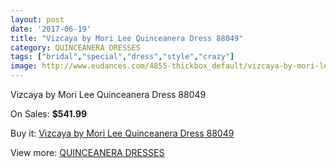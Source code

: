 ```yaml
---
layout: post
date: '2017-06-19'
title: "Vizcaya by Mori Lee Quinceanera Dress 88049"
category: QUINCEANERA DRESSES
tags: ["bridal","special","dress","style","crazy"]
image: http://www.eudances.com/4855-thickbox_default/vizcaya-by-mori-lee-quinceanera-dress-88049.jpg
---
```

Vizcaya by Mori Lee Quinceanera Dress 88049

On Sales: **$541.99**
<a href="https://www.eudances.com/en/quinceanera-dresses/1638-vizcaya-by-mori-lee-quinceanera-dress-88049.html"><amp-img layout="responsive" width="600" height="600" src="//www.eudances.com/4855-thickbox_default/vizcaya-by-mori-lee-quinceanera-dress-88049.jpg" alt="Vizcaya by Mori Lee Quinceanera Dress 88049 0" /></a>
<a href="https://www.eudances.com/en/quinceanera-dresses/1638-vizcaya-by-mori-lee-quinceanera-dress-88049.html"><amp-img layout="responsive" width="600" height="600" src="//www.eudances.com/4858-thickbox_default/vizcaya-by-mori-lee-quinceanera-dress-88049.jpg" alt="Vizcaya by Mori Lee Quinceanera Dress 88049 1" /></a>
<a href="https://www.eudances.com/en/quinceanera-dresses/1638-vizcaya-by-mori-lee-quinceanera-dress-88049.html"><amp-img layout="responsive" width="600" height="600" src="//www.eudances.com/4857-thickbox_default/vizcaya-by-mori-lee-quinceanera-dress-88049.jpg" alt="Vizcaya by Mori Lee Quinceanera Dress 88049 2" /></a>
<a href="https://www.eudances.com/en/quinceanera-dresses/1638-vizcaya-by-mori-lee-quinceanera-dress-88049.html"><amp-img layout="responsive" width="600" height="600" src="//www.eudances.com/4856-thickbox_default/vizcaya-by-mori-lee-quinceanera-dress-88049.jpg" alt="Vizcaya by Mori Lee Quinceanera Dress 88049 3" /></a>

Buy it: [Vizcaya by Mori Lee Quinceanera Dress 88049](https://www.eudances.com/en/quinceanera-dresses/1638-vizcaya-by-mori-lee-quinceanera-dress-88049.html "Vizcaya by Mori Lee Quinceanera Dress 88049")

View more: [QUINCEANERA DRESSES](https://www.eudances.com/en/17-quinceanera-dresses "QUINCEANERA DRESSES")